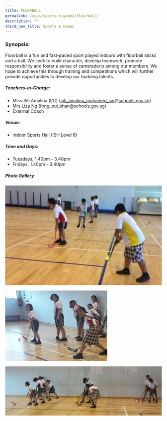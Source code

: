 ```yaml
---
title: FLOORBALL
permalink: /ccas/sports-n-games/floorball/
description: ""
third_nav_title: Sports & Games
---
```

### Synopsis:
Floorball is a fun and fast-paced sport played indoors with floorball sticks and a ball. We seek to build character, develop teamwork, promote responsibility and foster a sense of camaraderie among our members. We hope to achieve this through training and competitions which will further provide opportunities to develop our budding talents.
	
##### Teachers-in-Charge:
* Miss Siti Amalina (I/C) (siti_amalina_mohamed_sai@schools.gov.sg)
* Mrs Liza Ng (fong_pui_shan@schools.gov.sg)
* External Coach

##### Venue:
* Indoor Sports Hall (ISH Level 6)

##### Time and Days:
* Tuesdays, 1.40pm - 3.40pm
* Fridays, 1.40pm - 3.40pm

##### Photo Gallery

![](/images/CCAs/Floorball/floorball_1.jpeg)

![](/images/CCAs/Floorball/floorball_2.jpeg)

![](/images/CCAs/Floorball/floorball_3.jpeg)
